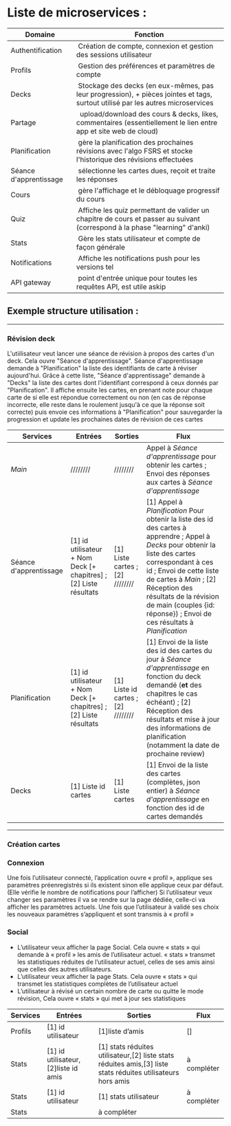 # Liste de microservices :
**Domaine** | **Fonction** |
|---|---|
Authentification | Création de compte, connexion et gestion des sessions utilisateur
Profils | Gestion des préférences et paramètres de compte
Decks | Stockage des decks (en eux-mêmes, pas leur progression), + pièces jointes et tags, surtout utilisé par les autres microservices
Partage |  upload/download des cours & decks, likes, commentaires (essentiellement le lien entre app et site web de cloud)
Planification | gère la planification des prochaines révisions avec l'algo FSRS et stocke l'historique des révisions effectuées
Séance d'apprentissage | sélectionne les cartes dues, reçoit et traite les réponses
Cours | gère l'affichage et le débloquage progressif du cours
Quiz | Affiche les quiz permettant de valider un chapitre de cours et passer au suivant (correspond à la phase "learning" d'anki)
Stats | Gère les stats utilisateur et compte de façon générale
Notifications | Affiche les notifications push pour les versions tel
API gateway | point d'entrée unique pour toutes les requêtes API, est utile askip




## Exemple structure utilisation :

---
### Révision deck
L'utiilisateur veut lancer une séance de révision à propos des cartes d'un deck. Cela ouvre "Séance d'apprentissage". Séance d'apprentissage demande à "Planification" la liste des identifiants de carte à réviser aujourd'hui. Grâce à cette liste, "Séance d'apprentissage" demande à "Decks" la liste des cartes dont l'identifiant correspond à ceux donnés par "Planification". Il affiche ensuite les cartes, en prenant note pour chaque carte de si elle est répondue correctement ou non (en cas de réponse incorrecte, elle reste dans le roulement jusqu'à ce que la réponse soit correcte) puis envoie ces informations à "Planification" pour sauvegarder la progression et update les prochaines dates de révision de ces cartes

**Services** | **Entrées** | **Sorties** | **Flux**
---|---|---|---
*Main* | //////// | //////// | Appel à *Séance d'apprentissage* pour obtenir les cartes ; Envoi des réponses aux cartes à *Séance d'apprentissage*
Séance d'apprentissage | [1] id utilisateur + Nom Deck [+ chapitres] ; [2] Liste résultats | [1] Liste cartes ; [2] //////// | [1] Appel à *Planification* Pour obtenir la liste des id des cartes à apprendre ; Appel à *Decks* pour obtenir la liste des cartes correspondant à ces id ; Envoi de cette liste de cartes à *Main* ; [2] Réception des résultats de la révision de main (couples {id: réponse}) ; Envoi de ces résultats à *Planification*
Planification | [1] id utilisateur + Nom Deck [+ chapitres] ; [2] Liste résultats | [1] Liste id cartes ; [2] //////// | [1] Envoi de la liste des id des cartes du jour à *Séance d'apprentissage* en fonction du deck demandé (**et** des chapitres le cas échéant) ; [2] Réception des résultats et mise à jour des informations de planification (notamment la date de prochaine review) 
Decks | [1] Liste id cartes | [1] Liste cartes| [1] Envoi de la liste des cartes (complètes, json entier) à *Séance d'apprentissage* en fonction des id de cartes demandés
---

### Création cartes

### Connexion
Une fois l’utilisateur connecté, l’application ouvre « profil », applique ses paramètres préenregistrés si ils existent sinon elle applique ceux par défaut. (Elle vérifie le nombre de notifications pour l’afficher) 
Si l’utilisateur veux changer ses paramètres il va se rendre sur la page dédiée, celle-ci va afficher les paramètres actuels. Une fois que l’utilisateur à validé ses choix les nouveaux paramètres s’appliquent et sont transmis à « profil »

### Social
- L’utilisateur veux afficher la page Social. Cela ouvre « stats » qui demande à « profil » les amis de l’utilisateur actuel. « stats » transmet les statistiques réduites de l’utilisateur actuel, celles de ses amis ainsi que celles des autres utilisateurs.
- L’utilisateur veux afficher la page Stats. Cela ouvre « stats » qui transmet les statistiques complètes de l’utilisateur actuel
- L’utilisateur à révisé un certain nombre de carte ou quitte le mode révision, Cela ouvre « stats » qui  met à jour ses statistiques

**Services** | **Entrées** | **Sorties** | **Flux**
---|---|---|---
Profils  |[1] id utilisateur   | [1]liste d’amis|[]
Stats|[1] id utilisateur,[2]liste id amis | [1] stats réduites utilisateur,[2] liste stats réduites amis,[3] liste stats réduites utilisateurs hors amis|à compléter
Stats|[1] id utilisateur| [1] stats utilisateur|à compléter
Stats||à compléter||à compléter||à compléter
